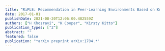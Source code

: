 ```yaml
---
title: "RiPLE: Recommendation in Peer-Learning Environments Based on Knowledge Gaps and Interests"
date: 2017-01-01
publishDate: 2021-08-20T12:06:00.482559Z
authors: ["H Khosravi", "K Cooper", "Kirsty Kitto"]
publication_types: ["2"]
abstract: ""
featured: false
publication: "*arXiv preprint arXiv:1704.*"
---
```


